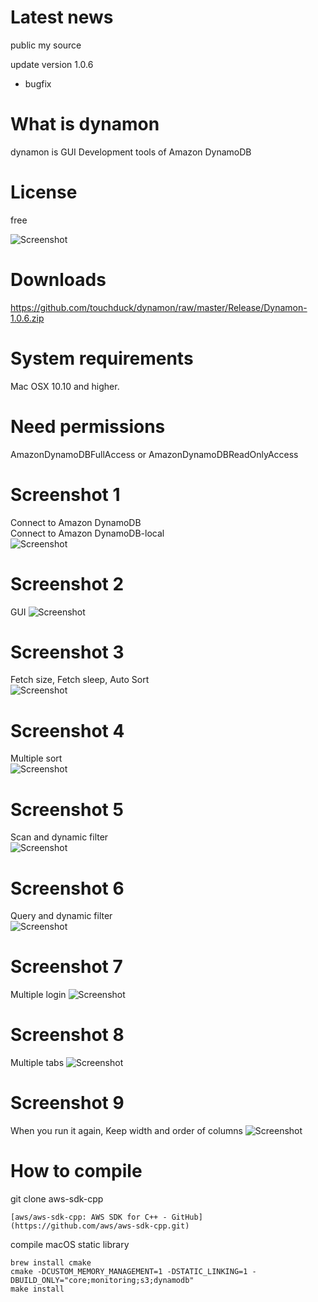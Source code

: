 # Latest news
public my source

update version 1.0.6
- bugfix

# What is dynamon
dynamon is GUI Development tools of Amazon DynamoDB

# License
free

![Screenshot](Screenshots/dynamon.png)

# Downloads
https://github.com/touchduck/dynamon/raw/master/Release/Dynamon-1.0.6.zip  

# System requirements  
Mac OSX 10.10 and higher.
  
# Need permissions  
AmazonDynamoDBFullAccess or AmazonDynamoDBReadOnlyAccess  

# Screenshot 1
Connect to Amazon DynamoDB  
Connect to Amazon DynamoDB-local  
![Screenshot](Screenshots/shot1.png)  

# Screenshot 2
GUI
![Screenshot](Screenshots/shot2.png)  
  
# Screenshot 3
Fetch size, Fetch sleep, Auto Sort  
![Screenshot](Screenshots/shot3.png)  
  
# Screenshot 4
Multiple sort  
![Screenshot](Screenshots/shot4.png)  
  
# Screenshot 5
Scan and dynamic filter  
![Screenshot](Screenshots/shot5.png)  
  
# Screenshot 6
Query and dynamic filter  
![Screenshot](Screenshots/shot6.png)  

# Screenshot 7
Multiple login
![Screenshot](Screenshots/shot7.png)

# Screenshot 8
Multiple tabs
![Screenshot](Screenshots/shot8.png)

# Screenshot 9
When you run it again, Keep width and order of columns
![Screenshot](Screenshots/shot9.png)


# How to compile

git clone aws-sdk-cpp
```
[aws/aws-sdk-cpp: AWS SDK for C++ - GitHub](https://github.com/aws/aws-sdk-cpp.git)
```

compile macOS static library
```
brew install cmake
cmake -DCUSTOM_MEMORY_MANAGEMENT=1 -DSTATIC_LINKING=1 -DBUILD_ONLY="core;monitoring;s3;dynamodb"
make install
```
